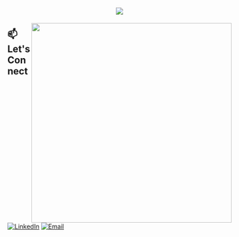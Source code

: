 <h1 align="center">
    <img src="https://readme-typing-svg.herokuapp.com/?font=Righteous&size=35&center=true&vCenter=true&width=500&height=70&duration=4000&lines=Hi+There!+👋;+I'm+MD.+SHAKIB+HOWLADER!;&color=000000" />
</h1>
<img align="right" width="450" src="https://camo.githubusercontent.com/130ffc354b6ee3c8c9e506276e598bf4e19ea7950df203dacf6aeee4fc543a50/68747470733a2f2f616e616c7974696373696e6469616d61672e636f6d2f77702d636f6e74656e742f75706c6f6164732f323031382f31322f646576656c6f7065722d6472696262626c652e676966"  />  

## 📫 Let's Connect
[![LinkedIn](https://img.shields.io/badge/LinkedIn-0077B5?style=flat&logo=linkedin&logoColor=white)](linkedin.com/in/shakib64)
[![Email](https://img.shields.io/badge/Email-D14836?style=flat&logo=gmail&logoColor=white)](mailto:mdshakib6477@gmail.com)

